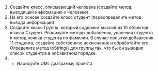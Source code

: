 1) Создайте класс, описывающий человека (создайте метод,
выводящий информацию о человеке).
2) На его основе создайте класс студент (переопределите
метод вывода информации).
3) Создайте класс Группа, который содержит массив из 10
объектов класса Студент. Реализуйте методы добавления,
удаления студента и метод поиска студента по фамилии. В
случае попытки добавления 11 студента, создайте
собственное исключение и обработайте его. Определите
метод toString() для группы так, что бы он выводил список
студентов в алфавитном порядке.
4) * Нарисуйте UML диаграмму проекта.
